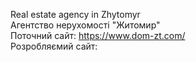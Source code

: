 Real estate agency in Zhytomyr<br>
Агентство нерухомості "Житомир"<br>
Поточний сайт: https://www.dom-zt.com/<br>
Розробляємий сайт:
